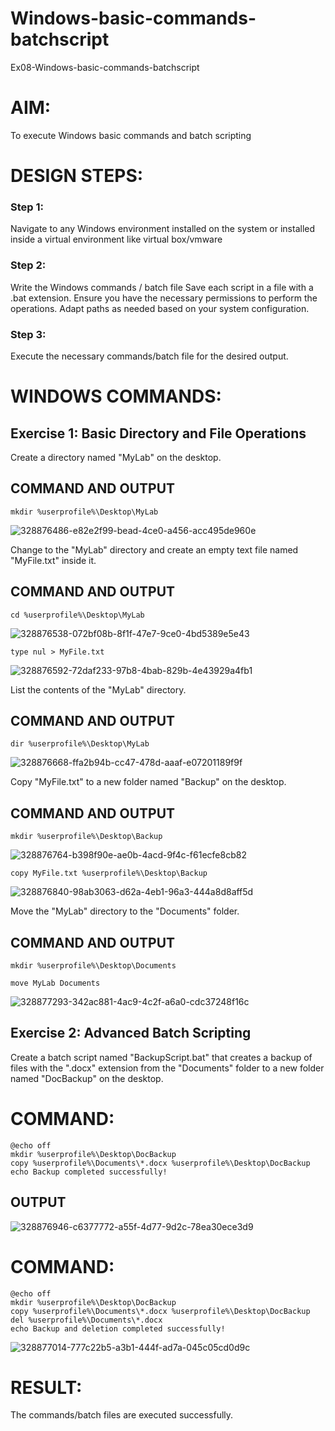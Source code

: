 # Windows-basic-commands-batchscript
Ex08-Windows-basic-commands-batchscript

# AIM:
To execute Windows basic commands and batch scripting

# DESIGN STEPS:

### Step 1:

Navigate to any Windows environment installed on the system or installed inside a virtual environment like virtual box/vmware 

### Step 2:

Write the Windows commands / batch file
Save each script in a file with a .bat extension.
Ensure you have the necessary permissions to perform the operations.
Adapt paths as needed based on your system configuration.
### Step 3:

Execute the necessary commands/batch file for the desired output. 

# WINDOWS COMMANDS:
## Exercise 1: Basic Directory and File Operations
Create a directory named "MyLab" on the desktop.

## COMMAND AND OUTPUT
```
mkdir %userprofile%\Desktop\MyLab
```
![328876486-e82e2f99-bead-4ce0-a456-acc495de960e](https://github.com/amirthaviswanathan05/Windows-basic-commands-batchscript/assets/149035397/e3b2d0f6-c986-4c88-8f81-ec378a2265dc)

Change to the "MyLab" directory and create an empty text file named "MyFile.txt" inside it.

## COMMAND AND OUTPUT
```
cd %userprofile%\Desktop\MyLab
```
![328876538-072bf08b-8f1f-47e7-9ce0-4bd5389e5e43](https://github.com/amirthaviswanathan05/Windows-basic-commands-batchscript/assets/149035397/244486d7-d57a-4160-b4a4-71152c83cc76)
```
type nul > MyFile.txt
```
![328876592-72daf233-97b8-4bab-829b-4e43929a4fb1](https://github.com/amirthaviswanathan05/Windows-basic-commands-batchscript/assets/149035397/3229aa5d-47bc-4ece-8b48-eb76f933308a)

List the contents of the "MyLab" directory.

## COMMAND AND OUTPUT
```
dir %userprofile%\Desktop\MyLab
```
![328876668-ffa2b94b-cc47-478d-aaaf-e07201189f9f](https://github.com/amirthaviswanathan05/Windows-basic-commands-batchscript/assets/149035397/2e5927c2-9502-4128-8867-f4331ece1cb0)

Copy "MyFile.txt" to a new folder named "Backup" on the desktop.

## COMMAND AND OUTPUT
```
mkdir %userprofile%\Desktop\Backup
```
![328876764-b398f90e-ae0b-4acd-9f4c-f61ecfe8cb82](https://github.com/amirthaviswanathan05/Windows-basic-commands-batchscript/assets/149035397/98b6f15e-1caa-420d-818b-6ad46a1a75fa)
```
copy MyFile.txt %userprofile%\Desktop\Backup
```
![328876840-98ab3063-d62a-4eb1-96a3-444a8d8aff5d](https://github.com/amirthaviswanathan05/Windows-basic-commands-batchscript/assets/149035397/62203b81-3e36-4d45-9d0e-10025cac9514)

Move the "MyLab" directory to the "Documents" folder.

## COMMAND AND OUTPUT
```
mkdir %userprofile%\Desktop\Documents

move MyLab Documents
```
![328877293-342ac881-4ac9-4c2f-a6a0-cdc37248f16c](https://github.com/amirthaviswanathan05/Windows-basic-commands-batchscript/assets/149035397/be95ee3b-87df-4d67-97e7-7af608b91222)

## Exercise 2: Advanced Batch Scripting
Create a batch script named "BackupScript.bat" that creates a backup of files with the ".docx" extension from the "Documents" folder to a new folder named "DocBackup" on the desktop.

# COMMAND:
```
@echo off
mkdir %userprofile%\Desktop\DocBackup
copy %userprofile%\Documents\*.docx %userprofile%\Desktop\DocBackup
echo Backup completed successfully!
```

## OUTPUT

![328876946-c6377772-a55f-4d77-9d2c-78ea30ece3d9](https://github.com/amirthaviswanathan05/Windows-basic-commands-batchscript/assets/149035397/4773565c-b5a4-434e-a7dc-52817697eff0)

# COMMAND:
```
@echo off
mkdir %userprofile%\Desktop\DocBackup
copy %userprofile%\Documents\*.docx %userprofile%\Desktop\DocBackup
del %userprofile%\Documents\*.docx
echo Backup and deletion completed successfully!
```
![328877014-777c22b5-a3b1-444f-ad7a-045c05cd0d9c](https://github.com/amirthaviswanathan05/Windows-basic-commands-batchscript/assets/149035397/d7e77e7f-05ef-4e45-bb32-2e4df33c98f2)

# RESULT:
The commands/batch files are executed successfully.
